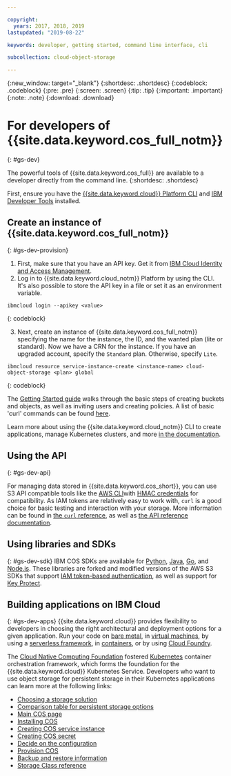 ```yaml
---

copyright:
  years: 2017, 2018, 2019
lastupdated: "2019-08-22"

keywords: developer, getting started, command line interface, cli

subcollection: cloud-object-storage

---
```

{:new_window: target="_blank"}
{:shortdesc: .shortdesc}
{:codeblock: .codeblock}
{:pre: .pre}
{:screen: .screen}
{:tip: .tip}
{:important: .important}
{:note: .note}
{:download: .download} 

# For developers of {{site.data.keyword.cos_full_notm}}
{: #gs-dev}

The powerful tools of {{site.data.keyword.cos_full}} are available to a developer directly from the command line.
{:shortdesc: .shortdesc}

First, ensure you have the [{{site.data.keyword.cloud}} Platform CLI](https://cloud.ibm.com/docs/cli/index.html) and [IBM Developer Tools](https://cloud.ibm.com/docs/cloudnative/idt/index.html) installed.

## Create an instance of {{site.data.keyword.cos_full_notm}}
{: #gs-dev-provision}

  1. First, make sure that you have an API key. Get it from [IBM Cloud Identity and Access Management](https://cloud.ibm.com/iam/apikeys).
  2. Log in to {{site.data.keyword.cloud_notm}} Platform by using the CLI. It's also possible to store the API key in a file or set it as an environment variable.

```
ibmcloud login --apikey <value>
```
{: codeblock}

  3. Next, create an instance of {{site.data.keyword.cos_full_notm}} specifying the name for the instance, the ID, and the wanted plan (lite or standard). Now we have a CRN for the instance. If you have an upgraded account, specify the `Standard` plan. Otherwise, specify `Lite`.

```
ibmcloud resource service-instance-create <instance-name> cloud-object-storage <plan> global
```
{: codeblock}

The [Getting Started guide](/docs/services/cloud-object-storage?topic=cloud-object-storage-getting-started) walks through the basic steps of creating buckets and objects, as well as inviting users and creating policies. A list of basic 'curl' commands can be found [here](/docs/services/cloud-object-storage/cli?topic=cloud-object-storage-curl).

Learn more about using the {{site.data.keyword.cloud_notm}} CLI to create applications, manage Kubernetes clusters, and more [in the documentation](/docs/cli/reference/ibmcloud?topic=cloud-cli-ibmcloud_cli).


## Using the API
{: #gs-dev-api}

For managing data stored in {{site.data.keyword.cos_short}}, you can use S3 API compatible tools like the [AWS CLI](/docs/services/cloud-object-storage/cli?topic=cloud-object-storage-aws-cli)with [HMAC credentials](/docs/services/cloud-object-storage/hmac?topic=cloud-object-storage-hmac) for compatibility. As IAM tokens are relatively easy to work with, `curl` is a good choice for basic testing and interaction with your storage. More information can be found in [the `curl` reference](/docs/services/cloud-object-storage/cli?topic=cloud-object-storage-curl), as well as [the API reference documentation](/docs/services/cloud-object-storage/api-reference?topic=cloud-object-storage-compatibility-api).

## Using libraries and SDKs
{: #gs-dev-sdk}
IBM COS SDKs are available for [Python](/docs/services/cloud-object-storage/libraries?topic=cloud-object-storage-python), [Java](/docs/services/cloud-object-storage/libraries?topic=cloud-object-storage-java), [Go](/docs/services/cloud-object-storage/libraries?topic=cloud-object-storage-go), and [Node.js](/docs/services/cloud-object-storage/libraries?topic=cloud-object-storage-node). These libraries are forked and modified versions of the AWS S3 SDKs that support [IAM token-based authentication](/docs/services/cloud-object-storage/iam?topic=cloud-object-storage-iam-overview), as well as support for [Key Protect](/docs/services/cloud-object-storage/basics?topic=cloud-object-storage-encryption). 

## Building applications on IBM Cloud
{: #gs-dev-apps}
{{site.data.keyword.cloud}} provides flexibility to developers in choosing the right architectural and deployment options for a given application. Run your code on [bare metal](https://cloud.ibm.com/catalog/infrastructure/bare-metal), in [virtual machines](https://cloud.ibm.com/catalog/infrastructure/virtual-server-group), by using a [serverless framework](https://cloud.ibm.com/openwhisk), in [containers](https://cloud.ibm.com/kubernetes/catalog/cluster), or by using [Cloud Foundry](https://cloud.ibm.com/catalog/starters/sdk-for-nodejs). 

The [Cloud Native Computing Foundation](https://www.cncf.io) fostered [Kubernetes](https://kubernetes.io) container orchestration framework, which forms the foundation for the {{site.data.keyword.cloud}} Kubernetes Service. Developers who want to use object storage for persistent storage in their Kubernetes applications can learn more at the following links:

 * [Choosing a storage solution](/docs/containers?topic=containers-storage_planning#choose_storage_solution)
 * [Comparison table for persistent storage options](/docs/containers?topic=containers-storage_planning#persistent_storage_overview)
 * [Main COS page](/docs/containers?topic=containers-object_storage)
 * [Installing COS](/docs/containers?topic=containers-object_storage#install_cos)
 * [Creating COS service instance](/docs/containers?topic=containers-object_storage#create_cos_service)
 * [Creating COS secret](/docs/containers?topic=containers-object_storage#create_cos_secret)
 * [Decide on the configuration](/docs/containers?topic=containers-object_storage#configure_cos)
 * [Provision COS](/docs/containers?topic=containers-object_storage#add_cos)
 * [Backup and restore information](/docs/containers?topic=containers-object_storage#backup_restore)
 * [Storage Class reference](/docs/containers?topic=containers-object_storage#storageclass_reference)


